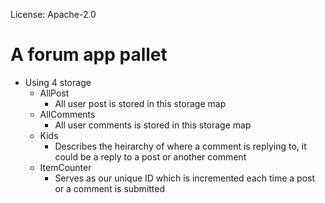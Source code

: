 License: Apache-2.0


# A forum app pallet
- Using  4 storage
    - AllPost
        - All user post is stored in this storage map
    - AllComments
        - All user comments is stored in this storage map
    - Kids
        - Describes the heirarchy of where a comment is replying to, it could be a reply to a post or another comment
    - ItemCounter
        - Serves as our unique ID which is incremented each time a post or a comment is submitted

